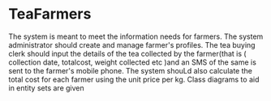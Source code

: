 # TeaFarmers
The system is meant to meet the information needs for farmers. The system administrator should create and manage farmer's profiles. The tea buying clerk should input the details of the tea collected by the farmer(that is ( collection date, totalcost, weight collected etc )and an SMS of the same is sent to the farmer's mobile phone. The system shouLd also calculate the total cost for each farmer using the unit price per kg. 
Class diagrams to aid in entity sets are given
